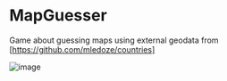 # MapGuesser
Game about guessing maps using external geodata from [https://github.com/mledoze/countries]


![image](https://github.com/kacpiwr/MapGuesser/assets/71846989/c86cdd3c-72e7-4acd-a701-d5abb340070a)

